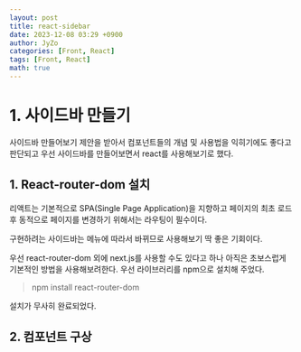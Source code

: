 ```yaml
---
layout: post
title: react-sidebar
date: 2023-12-08 03:29 +0900
author: JyZo
categories: [Front, React]
tags: [Front, React]
math: true
---
```


# 1. 사이드바 만들기
사이드바 만들어보기 제안을 받아서 컴포넌트들의 개념 및 사용법을 익히기에도 좋다고 판단되고 우선 사이드바를 만들어보면서 react를 사용해보기로 했다.

## 1. React-router-dom 설치
리액트는 기본적으로 SPA(Single Page Application)을 지향하고 페이지의 최초 로드 후 동적으로 페이지를 변경하기 위해서는 라우팅이 필수이다. 

구현하려는 사이드바는 메뉴에 따라서 바뀌므로 사용해보기 딱 좋은 기회이다.

우선 react-router-dom 외에 next.js를 사용할 수도 있다고 하나 아직은 초보스럽게 기본적인 방법을 사용해보려한다. 우선 라이브러리를 npm으로 설치해 주었다.

> npm install react-router-dom

설치가 무사히 완료되었다.

## 2. 컴포넌트 구상

